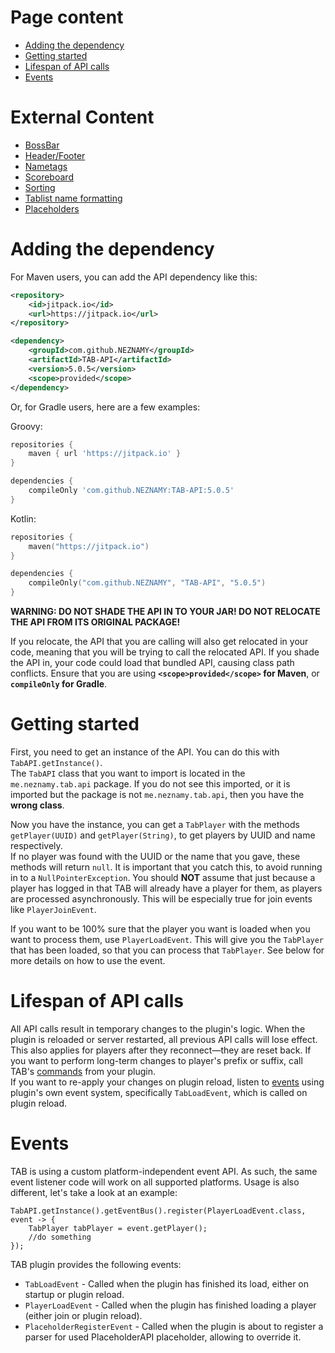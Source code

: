 # Page content
* [Adding the dependency](#adding-the-dependency)
* [Getting started](#getting-started)
* [Lifespan of API calls](#lifespan-of-api-calls)
* [Events](#Events)

# External Content
* [BossBar](https://github.com/NEZNAMY/TAB/wiki/Feature-guide:-Bossbar#api)
* [Header/Footer](https://github.com/NEZNAMY/TAB/wiki/Feature-guide:-Header-&-Footer#api)
* [Nametags](https://github.com/NEZNAMY/TAB/wiki/Feature-guide:-Nametags#api)
* [Scoreboard](https://github.com/NEZNAMY/TAB/wiki/Feature-guide:-Scoreboard#api)
* [Sorting](https://github.com/NEZNAMY/TAB/wiki/Feature-guide:-Sorting-players-in-tablist#api)
* [Tablist name formatting](https://github.com/NEZNAMY/TAB/wiki/Feature-guide:-Tablist-name-formatting#api)
* [Placeholders](https://github.com/NEZNAMY/TAB/wiki/Placeholders#api)

# Adding the dependency

For Maven users, you can add the API dependency like this:

```xml
<repository>
    <id>jitpack.io</id>
    <url>https://jitpack.io</url>
</repository>

<dependency>
    <groupId>com.github.NEZNAMY</groupId>
    <artifactId>TAB-API</artifactId>
    <version>5.0.5</version>
    <scope>provided</scope>
</dependency>
 ```

Or, for Gradle users, here are a few examples:

Groovy:
```groovy
repositories {
    maven { url 'https://jitpack.io' }
}

dependencies {
    compileOnly 'com.github.NEZNAMY:TAB-API:5.0.5'
}
```

Kotlin:
```kotlin
repositories {
    maven("https://jitpack.io")
}

dependencies {
    compileOnly("com.github.NEZNAMY", "TAB-API", "5.0.5")
}
```

**WARNING: DO NOT SHADE THE API IN TO YOUR JAR! DO NOT RELOCATE THE API FROM ITS ORIGINAL PACKAGE!**

If you relocate, the API that you are calling will also get relocated in your code, meaning that you will be trying to call the relocated API. If you shade the API in, your code could load that bundled API, causing class path conflicts.
Ensure that you are using **`<scope>provided</scope>` for Maven**, or **`compileOnly` for Gradle**.

# Getting started
First, you need to get an instance of the API.
You can do this with `TabAPI.getInstance()`.  
The `TabAPI` class that you want to import is located in the `me.neznamy.tab.api` package.
If you do not see this imported,
or it is imported but the package is not `me.neznamy.tab.api`, then you have the **wrong class**.

Now you have the instance, you can get a `TabPlayer` with the methods `getPlayer(UUID)` and `getPlayer(String)`, to get players by UUID and name respectively.  
If no player was found with the UUID or the name that you gave, these methods will return `null`. It is important that you catch this, to avoid running in to a `NullPointerException`. You should **NOT** assume that just because a player has logged in that TAB will already have a player for them, as players are processed asynchronously. This will be especially true for join events like `PlayerJoinEvent`.

If you want to be 100% sure that the player you want is loaded when you want to process them, use `PlayerLoadEvent`.
This will give you the `TabPlayer` that has been loaded, so that you can process that `TabPlayer`.
See below for more details on how to use the event.

# Lifespan of API calls
All API calls result in temporary changes to the plugin's logic.
When the plugin is reloaded or server restarted, all previous API calls will lose effect.
This also applies for players after they reconnect—they are reset back.
If you want to perform long-term changes to player's prefix or suffix,
call TAB's [commands](https://github.com/NEZNAMY/TAB/wiki/Commands-&-Permissions) from your plugin.  
If you want to re-apply your changes on plugin reload, listen to [events](#events) using plugin's own event system,
specifically `TabLoadEvent`, which is called on plugin reload.

# Events
TAB is using a custom platform-independent event API. As such, the same event listener code will work on all supported platforms. Usage is also different, let's take a look at an example:
```
TabAPI.getInstance().getEventBus().register(PlayerLoadEvent.class, event -> {
    TabPlayer tabPlayer = event.getPlayer();
    //do something
});
```
TAB plugin provides the following events:
* `TabLoadEvent` - Called when the plugin has finished its load, either on startup or plugin reload.
* `PlayerLoadEvent` - Called when the plugin has finished loading a player (either join or plugin reload).
* `PlaceholderRegisterEvent` - Called when the plugin is about to register a parser for used PlaceholderAPI placeholder, allowing to override it.